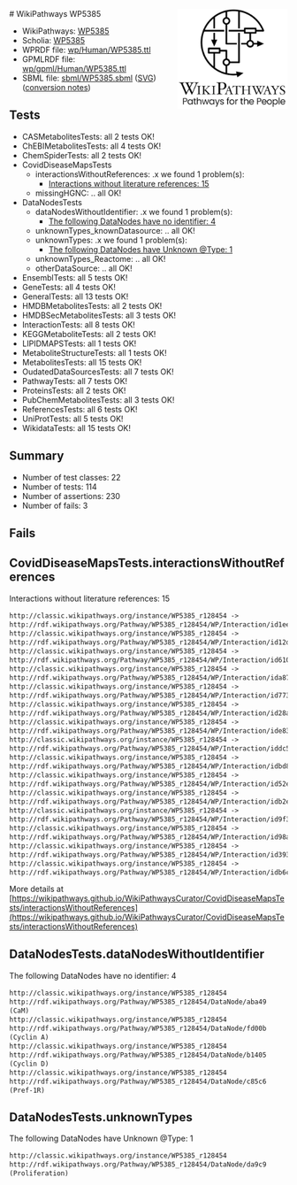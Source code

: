 <img style="float: right; width: 200px" src="../logo.png" />
# WikiPathways WP5385

* WikiPathways: [WP5385](https://identifiers.org/wikipathways:WP5385)
* Scholia: [WP5385](https://scholia.toolforge.org/wikipathways/WP5385)
* WPRDF file: [wp/Human/WP5385.ttl](../wp/Human/WP5385.ttl)
* GPMLRDF file: [wp/gpml/Human/WP5385.ttl](../wp/gpml/Human/WP5385.ttl)
* SBML file: [sbml/WP5385.sbml](../sbml/WP5385.sbml) ([SVG](../sbml/WP5385.svg)) ([conversion notes](../sbml/WP5385.txt))

## Tests
* CASMetabolitesTests: all 2 tests OK!
* ChEBIMetabolitesTests: all 4 tests OK!
* ChemSpiderTests: all 2 tests OK!
* CovidDiseaseMapsTests
    * interactionsWithoutReferences: .x we found 1 problem(s):
        * [Interactions without literature references: 15](#9701cce6)
    * missingHGNC: .. all OK!
* DataNodesTests
    * dataNodesWithoutIdentifier: .x we found 1 problem(s):
        * [The following DataNodes have no identifier: 4](#d2d32fa3)
    * unknownTypes_knownDatasource: .. all OK!
    * unknownTypes: .x we found 1 problem(s):
        * [The following DataNodes have Unknown @Type: 1](#839973df)
    * unknownTypes_Reactome: .. all OK!
    * otherDataSource: .. all OK!
* EnsemblTests: all 5 tests OK!
* GeneTests: all 4 tests OK!
* GeneralTests: all 13 tests OK!
* HMDBMetabolitesTests: all 2 tests OK!
* HMDBSecMetabolitesTests: all 3 tests OK!
* InteractionTests: all 8 tests OK!
* KEGGMetaboliteTests: all 2 tests OK!
* LIPIDMAPSTests: all 1 tests OK!
* MetaboliteStructureTests: all 1 tests OK!
* MetabolitesTests: all 15 tests OK!
* OudatedDataSourcesTests: all 7 tests OK!
* PathwayTests: all 7 tests OK!
* ProteinsTests: all 2 tests OK!
* PubChemMetabolitesTests: all 3 tests OK!
* ReferencesTests: all 6 tests OK!
* UniProtTests: all 5 tests OK!
* WikidataTests: all 15 tests OK!


## Summary

* Number of test classes: 22
* Number of tests: 114
* Number of assertions: 230
* Number of fails: 3

## Fails

<a name="9701cce6" />

## CovidDiseaseMapsTests.interactionsWithoutReferences

Interactions without literature references: 15
```
http://classic.wikipathways.org/instance/WP5385_r128454 -> http://rdf.wikipathways.org/Pathway/WP5385_r128454/WP/Interaction/id1ee658bd
http://classic.wikipathways.org/instance/WP5385_r128454 -> http://rdf.wikipathways.org/Pathway/WP5385_r128454/WP/Interaction/id12d019b7
http://classic.wikipathways.org/instance/WP5385_r128454 -> http://rdf.wikipathways.org/Pathway/WP5385_r128454/WP/Interaction/id6105db16
http://classic.wikipathways.org/instance/WP5385_r128454 -> http://rdf.wikipathways.org/Pathway/WP5385_r128454/WP/Interaction/ida87ec1a6
http://classic.wikipathways.org/instance/WP5385_r128454 -> http://rdf.wikipathways.org/Pathway/WP5385_r128454/WP/Interaction/id773935ed
http://classic.wikipathways.org/instance/WP5385_r128454 -> http://rdf.wikipathways.org/Pathway/WP5385_r128454/WP/Interaction/id28aeb278
http://classic.wikipathways.org/instance/WP5385_r128454 -> http://rdf.wikipathways.org/Pathway/WP5385_r128454/WP/Interaction/ide83591df
http://classic.wikipathways.org/instance/WP5385_r128454 -> http://rdf.wikipathways.org/Pathway/WP5385_r128454/WP/Interaction/iddc58a8d7
http://classic.wikipathways.org/instance/WP5385_r128454 -> http://rdf.wikipathways.org/Pathway/WP5385_r128454/WP/Interaction/idbd8469d
http://classic.wikipathways.org/instance/WP5385_r128454 -> http://rdf.wikipathways.org/Pathway/WP5385_r128454/WP/Interaction/id52e30c5c
http://classic.wikipathways.org/instance/WP5385_r128454 -> http://rdf.wikipathways.org/Pathway/WP5385_r128454/WP/Interaction/idb2e4be81
http://classic.wikipathways.org/instance/WP5385_r128454 -> http://rdf.wikipathways.org/Pathway/WP5385_r128454/WP/Interaction/id9f37ed98
http://classic.wikipathways.org/instance/WP5385_r128454 -> http://rdf.wikipathways.org/Pathway/WP5385_r128454/WP/Interaction/id98a5e5f
http://classic.wikipathways.org/instance/WP5385_r128454 -> http://rdf.wikipathways.org/Pathway/WP5385_r128454/WP/Interaction/id3932fca8
http://classic.wikipathways.org/instance/WP5385_r128454 -> http://rdf.wikipathways.org/Pathway/WP5385_r128454/WP/Interaction/idb6cca23c
```

More details at [https://wikipathways.github.io/WikiPathwaysCurator/CovidDiseaseMapsTests/interactionsWithoutReferences](https://wikipathways.github.io/WikiPathwaysCurator/CovidDiseaseMapsTests/interactionsWithoutReferences)

<a name="d2d32fa3" />

## DataNodesTests.dataNodesWithoutIdentifier

The following DataNodes have no identifier: 4
```
http://classic.wikipathways.org/instance/WP5385_r128454 http://rdf.wikipathways.org/Pathway/WP5385_r128454/DataNode/aba49 (CaM)
http://classic.wikipathways.org/instance/WP5385_r128454 http://rdf.wikipathways.org/Pathway/WP5385_r128454/DataNode/fd00b (Cyclin A)
http://classic.wikipathways.org/instance/WP5385_r128454 http://rdf.wikipathways.org/Pathway/WP5385_r128454/DataNode/b1405 (Cyclin D)
http://classic.wikipathways.org/instance/WP5385_r128454 http://rdf.wikipathways.org/Pathway/WP5385_r128454/DataNode/c85c6 (Pref-1R)
```

<a name="839973df" />

## DataNodesTests.unknownTypes

The following DataNodes have Unknown @Type: 1
```
http://classic.wikipathways.org/instance/WP5385_r128454 http://rdf.wikipathways.org/Pathway/WP5385_r128454/DataNode/da9c9 (Proliferation)
```

